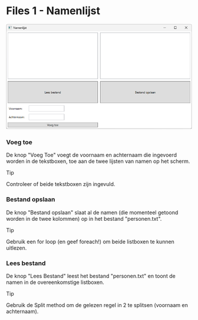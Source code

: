 # Files 1 - Namenlijst

![](./media/image1.png)

### Voeg toe
De knop "Voeg Toe" voegt de voornaam en achternaam die ingevoerd worden in de tekstboxen, toe aan de twee lijsten van namen op het scherm.
> [!TIP] 
> Controleer of beide tekstboxen zijn ingevuld.

### Bestand opslaan
De knop "Bestand opslaan" slaat al de namen (die momenteel getoond worden in de twee kolommen) op in het bestand "personen.txt".
> [!TIP] 
> Gebruik een for loop (en geef foreach!) om beide listboxen te kunnen uitlezen.

### Lees bestand
De knop "Lees Bestand" leest het bestand "personen.txt" en toont de namen in de overeenkomstige listboxen.

> [!TIP] 
> Gebruik de Split method om de gelezen regel in 2 te splitsen (voornaam en achternaam).
